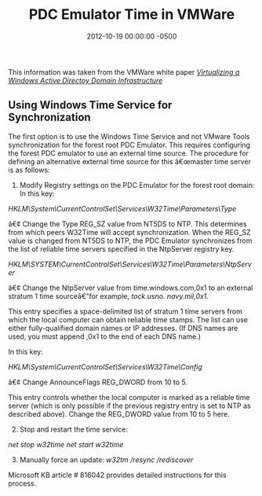 ﻿---
title:  PDC Emulator Time in VMWare
date:   2012-10-19 00:00:00 -0500
categories: IT
---

This information was taken from the VMWare white paper <a href="http://www.vmware.com/files/pdf/Virtualizing_Windows_Active_Directory.pdf">*Virtualizing a Windows Active Directoy Domain Infrastructure*</a>

## Using Windows Time Service for Synchronization

The first option is to use the Windows Time Service and not
VMware Tools synchronization for the forest root PDC Emulator.
This requires configuring the forest PDC emulator to use an
external time source. The procedure for defining an alternative
external time source for this â€œmaster time server is as follows:

1. Modify Registry settings on the PDC Emulator for the forest
root domain:
In this key:

*HKLM\System\CurrentControlSet\Services\W32Time\Parameters\Type*

â€¢ Change the Type REG_SZ value from NT5DS to NTP.
This determines from which peers W32Time will accept
synchronization. When the REG_SZ value is changed from
NT5DS to NTP, the PDC Emulator synchronizes from the list of
reliable time servers specified in the NtpServer registry key.

*HKLM\SYSTEM\CurrentControlSet\Services\W32Time\Parameters\NtpServer*

â€¢ Change the NtpServer value from time.windows.com,0x1 to
an external stratum 1 time sourceâ€”for example, *tock.usno.
navy.mil,0x1*.

This entry specifies a space-delimited list of stratum 1 time
servers from which the local computer can obtain reliable
time stamps. The list can use either fully-qualified domain
names or IP addresses. (If DNS names are used, you must
append ,0x1 to the end of each DNS name.)

In this key:

*HKLM\System\CurrentControlSet\Services\W32Time\Config*

â€¢ Change AnnounceFlags REG_DWORD from 10 to 5.

This entry controls whether the local computer is marked as
a reliable time server (which is only possible if the previous
registry entry is set to NTP as described above). Change the
REG_DWORD value from 10 to 5 here.

2. Stop and restart the time service:

*net stop w32time*
*net start w32time*

3. Manually force an update:
*w32tm /resync /rediscover*

Microsoft KB article # 816042 provides detailed instructions
for this process.
